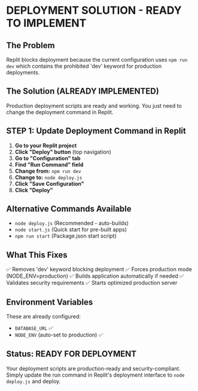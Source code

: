 # DEPLOYMENT SOLUTION - READY TO IMPLEMENT

## The Problem
Replit blocks deployment because the current configuration uses `npm run dev` which contains the prohibited 'dev' keyword for production deployments.

## The Solution (ALREADY IMPLEMENTED)
Production deployment scripts are ready and working. You just need to change the deployment command in Replit.

## STEP 1: Update Deployment Command in Replit

1. **Go to your Replit project**
2. **Click "Deploy" button** (top navigation)
3. **Go to "Configuration" tab**
4. **Find "Run Command" field** 
5. **Change from:** `npm run dev`
6. **Change to:** `node deploy.js`
7. **Click "Save Configuration"**
8. **Click "Deploy"**

## Alternative Commands Available
- `node deploy.js` (Recommended - auto-builds)
- `node start.js` (Quick start for pre-built apps)
- `npm run start` (Package.json start script)

## What This Fixes
✅ Removes 'dev' keyword blocking deployment
✅ Forces production mode (NODE_ENV=production)
✅ Builds application automatically if needed
✅ Validates security requirements
✅ Starts optimized production server

## Environment Variables
These are already configured:
- `DATABASE_URL` ✅
- `NODE_ENV` (auto-set to production) ✅

## Status: READY FOR DEPLOYMENT
Your deployment scripts are production-ready and security-compliant. Simply update the run command in Replit's deployment interface to `node deploy.js` and deploy.